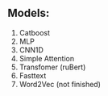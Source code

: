 ## Models:
1. Catboost
2. MLP
3. CNN1D
4. Simple Attention
5. Transfomer (ruBert)
6. Fasttext
7. Word2Vec (not finished)

